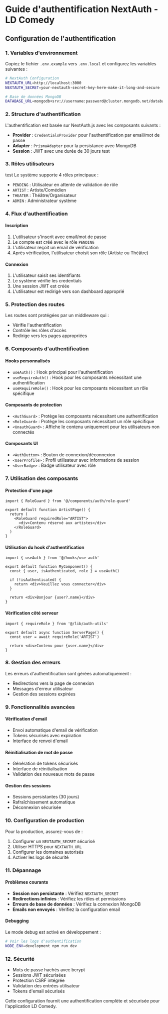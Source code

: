 # Guide d'authentification NextAuth - LD Comedy

## Configuration de l'authentification

### 1. Variables d'environnement

Copiez le fichier `.env.example` vers `.env.local` et configurez les variables suivantes :

```bash
# NextAuth Configuration
NEXTAUTH_URL=http://localhost:3000
NEXTAUTH_SECRET=your-nextauth-secret-key-here-make-it-long-and-secure

# Base de données MongoDB
DATABASE_URL=mongodb+srv://username:password@cluster.mongodb.net/database?retryWrites=true&w=majority
```

### 2. Structure d'authentification

L'authentification est basée sur NextAuth.js avec les composants suivants :

- **Provider** : `CredentialsProvider` pour l'authentification par email/mot de passe
- **Adapter** : `PrismaAdapter` pour la persistance avec MongoDB
- **Session** : JWT avec une durée de 30 jours
test
### 3. Rôles utilisateurs
test
Le système supporte 4 rôles principaux :

- `PENDING` : Utilisateur en attente de validation de rôle
- `ARTIST` : Artiste/Comédien
- `THEATER` : Théâtre/Organisateur
- `ADMIN` : Administrateur système

### 4. Flux d'authentification

#### Inscription
1. L'utilisateur s'inscrit avec email/mot de passe
2. Le compte est créé avec le rôle `PENDING`
3. L'utilisateur reçoit un email de vérification
4. Après vérification, l'utilisateur choisit son rôle (Artiste ou Théâtre)

#### Connexion
1. L'utilisateur saisit ses identifiants
2. Le système vérifie les credentials
3. Une session JWT est créée
4. L'utilisateur est redirigé vers son dashboard approprié

### 5. Protection des routes

Les routes sont protégées par un middleware qui :
- Vérifie l'authentification
- Contrôle les rôles d'accès
- Redirige vers les pages appropriées

### 6. Composants d'authentification

#### Hooks personnalisés
- `useAuth()` : Hook principal pour l'authentification
- `useRequireAuth()` : Hook pour les composants nécessitant une authentification
- `useRequireRole()` : Hook pour les composants nécessitant un rôle spécifique

#### Composants de protection
- `<AuthGuard>` : Protège les composants nécessitant une authentification
- `<RoleGuard>` : Protège les composants nécessitant un rôle spécifique
- `<UnauthGuard>` : Affiche le contenu uniquement pour les utilisateurs non connectés

#### Composants UI
- `<AuthButton>` : Bouton de connexion/déconnexion
- `<UserProfile>` : Profil utilisateur avec informations de session
- `<UserBadge>` : Badge utilisateur avec rôle

### 7. Utilisation des composants

#### Protection d'une page
```tsx
import { RoleGuard } from '@/components/auth/role-guard'

export default function ArtistPage() {
  return (
    <RoleGuard requiredRole="ARTIST">
      <div>Contenu réservé aux artistes</div>
    </RoleGuard>
  )
}
```

#### Utilisation du hook d'authentification
```tsx
import { useAuth } from '@/hooks/use-auth'

export default function MyComponent() {
  const { user, isAuthenticated, role } = useAuth()
  
  if (!isAuthenticated) {
    return <div>Veuillez vous connecter</div>
  }
  
  return <div>Bonjour {user?.name}</div>
}
```

#### Vérification côté serveur
```tsx
import { requireRole } from '@/lib/auth-utils'

export default async function ServerPage() {
  const user = await requireRole('ARTIST')
  
  return <div>Contenu pour {user.name}</div>
}
```

### 8. Gestion des erreurs

Les erreurs d'authentification sont gérées automatiquement :
- Redirections vers la page de connexion
- Messages d'erreur utilisateur
- Gestion des sessions expirées

### 9. Fonctionnalités avancées

#### Vérification d'email
- Envoi automatique d'email de vérification
- Tokens sécurisés avec expiration
- Interface de renvoi d'email

#### Réinitialisation de mot de passe
- Génération de tokens sécurisés
- Interface de réinitialisation
- Validation des nouveaux mots de passe

#### Gestion des sessions
- Sessions persistantes (30 jours)
- Rafraîchissement automatique
- Déconnexion sécurisée

### 10. Configuration de production

Pour la production, assurez-vous de :
1. Configurer un `NEXTAUTH_SECRET` sécurisé
2. Utiliser HTTPS pour `NEXTAUTH_URL`
3. Configurer les domaines autorisés
4. Activer les logs de sécurité

### 11. Dépannage

#### Problèmes courants
- **Session non persistante** : Vérifiez `NEXTAUTH_SECRET`
- **Redirections infinies** : Vérifiez les rôles et permissions
- **Erreurs de base de données** : Vérifiez la connexion MongoDB
- **Emails non envoyés** : Vérifiez la configuration email

#### Debugging
Le mode debug est activé en développement :
```bash
# Voir les logs d'authentification
NODE_ENV=development npm run dev
```

### 12. Sécurité

- Mots de passe hachés avec bcrypt
- Sessions JWT sécurisées
- Protection CSRF intégrée
- Validation des entrées utilisateur
- Tokens d'email sécurisés

Cette configuration fournit une authentification complète et sécurisée pour l'application LD Comedy.
